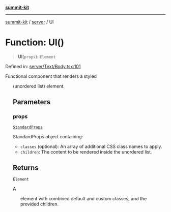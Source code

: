 [**summit-kit**](../../README.md)

***

[summit-kit](../../modules.md) / [server](../README.md) / Ul

# Function: Ul()

> **Ul**(`props`): `Element`

Defined in: [server/Text/Body.tsx:101](https://github.com/andrewgremlich/summit-kit/blob/83ca293511d499b2ad451ed0dabcf376bf6e5f0d/src/react/server/Text/Body.tsx#L101)

Functional component that renders a styled <ul> (unordered list) element.

## Parameters

### props

[`StandardProps`](../type-aliases/StandardProps.md)

StandardProps object containing:
  - `classes` (optional): An array of additional CSS class names to apply.
  - `children`: The content to be rendered inside the unordered list.

## Returns

`Element`

A <ul> element with combined default and custom classes, and the provided children.
